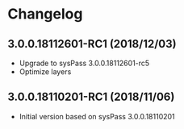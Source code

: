 # Changelog

## 3.0.0.18112601-RC1 (2018/12/03)

* Upgrade to sysPass 3.0.0.18112601-rc5
* Optimize layers

## 3.0.0.18110201-RC1 (2018/11/06)

* Initial version based on sysPass 3.0.0.18110201
